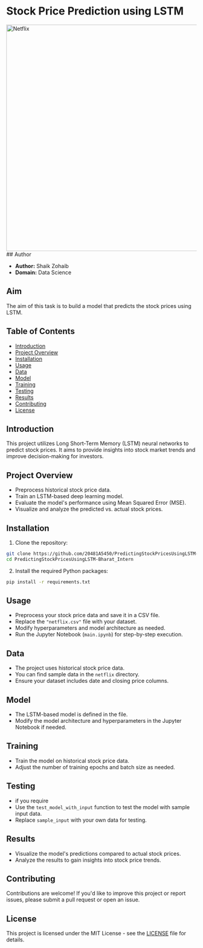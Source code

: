 # Stock Price Prediction using LSTM
<img src="https://th.bing.com/th/id/OIG.LQckMHChShh4UAUG5HA8?pid=ImgGn" alt="Netflix" width="2000" height="600">
## Author

- **Author:** Shaik Zohaib
- **Domain:** Data Science

## Aim

The aim of this task is to build a model that predicts the stock prices using LSTM.
## Table of Contents
- [Introduction](#introduction)
- [Project Overview](#project-overview)
- [Installation](#installation)
- [Usage](#usage)
- [Data](#data)
- [Model](#model)
- [Training](#training)
- [Testing](#testing)
- [Results](#results)
- [Contributing](#contributing)
- [License](#license)

## Introduction

This project utilizes Long Short-Term Memory (LSTM) neural networks to predict stock prices. It aims to provide insights into stock market trends and improve decision-making for investors.

## Project Overview

- Preprocess historical stock price data.
- Train an LSTM-based deep learning model.
- Evaluate the model's performance using Mean Squared Error (MSE).
- Visualize and analyze the predicted vs. actual stock prices.

## Installation

1. Clone the repository:

```bash
git clone https://github.com/20481A5450/PredictingStockPricesUsingLSTM-Bharat_Intern.git
cd PredictingStockPricesUsingLSTM-Bharat_Intern
```

2. Install the required Python packages:

```bash
pip install -r requirements.txt
```

## Usage

- Preprocess your stock price data and save it in a CSV file.
- Replace the `"netflix.csv"` file with your dataset.
- Modify hyperparameters and model architecture as needed.
- Run the Jupyter Notebook (`main.ipynb`) for step-by-step execution.

## Data

- The project uses historical stock price data.
- You can find sample data in the `netflix` directory.
- Ensure your dataset includes date and closing price columns.

## Model

- The LSTM-based model is defined in the file.
- Modify the model architecture and hyperparameters in the Jupyter Notebook if needed.

## Training

- Train the model on historical stock price data.
- Adjust the number of training epochs and batch size as needed.

## Testing

- if you require
- Use the `test_model_with_input` function to test the model with sample input data.
- Replace `sample_input` with your own data for testing.

## Results

- Visualize the model's predictions compared to actual stock prices.
- Analyze the results to gain insights into stock price trends.

## Contributing

Contributions are welcome! If you'd like to improve this project or report issues, please submit a pull request or open an issue.

## License

This project is licensed under the MIT License - see the [LICENSE](LICENSE) file for details.

